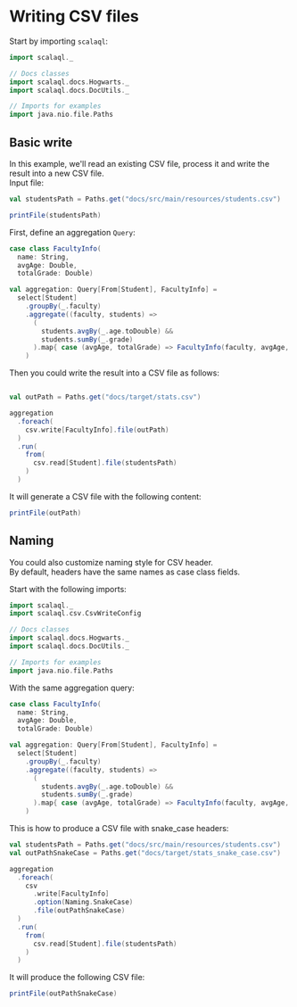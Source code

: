 # Writing CSV files

<head>
  <meta charset="UTF-8" />
  <meta name="author" content="Vitalii Honta" />
  <meta name="description" content="Getting started with Scala QL CSV module. Writing CSV files" />
  <meta name="keywords" content="scala-ql, scala-ql-csv, scala process csv files, scala-ql write csv into file" />
</head>

Start by importing `scalaql`:

```scala mdoc
import scalaql._

// Docs classes
import scalaql.docs.Hogwarts._
import scalaql.docs.DocUtils._

// Imports for examples
import java.nio.file.Paths
```

## Basic write

In this example, we'll read an existing CSV file, process it and write the result into a new CSV file.  
Input file:

```scala mdoc
val studentsPath = Paths.get("docs/src/main/resources/students.csv")

printFile(studentsPath)
```

First, define an aggregation `Query`:

```scala mdoc
case class FacultyInfo(
  name: String, 
  avgAge: Double, 
  totalGrade: Double)

val aggregation: Query[From[Student], FacultyInfo] =
  select[Student]
    .groupBy(_.faculty)
    .aggregate((faculty, students) =>
      (
        students.avgBy(_.age.toDouble) &&
        students.sumBy(_.grade)
      ).map{ case (avgAge, totalGrade) => FacultyInfo(faculty, avgAge, totalGrade) }
    )
```

Then you could write the result into a CSV file as follows:

```scala mdoc

val outPath = Paths.get("docs/target/stats.csv")

aggregation
  .foreach(
    csv.write[FacultyInfo].file(outPath)
  )
  .run(
    from(
      csv.read[Student].file(studentsPath)
    )
  )
```

It will generate a CSV file with the following content:

```scala mdoc
printFile(outPath)
```

## Naming

You could also customize naming style for CSV header.  
By default, headers have the same names as case class fields.

Start with the following imports:

```scala mdoc:reset
import scalaql._
import scalaql.csv.CsvWriteConfig

// Docs classes
import scalaql.docs.Hogwarts._
import scalaql.docs.DocUtils._

// Imports for examples
import java.nio.file.Paths
```

With the same aggregation query:

```scala mdoc
case class FacultyInfo(
  name: String, 
  avgAge: Double, 
  totalGrade: Double)

val aggregation: Query[From[Student], FacultyInfo] =
  select[Student]
    .groupBy(_.faculty)
    .aggregate((faculty, students) =>
      (
        students.avgBy(_.age.toDouble) &&
        students.sumBy(_.grade)
      ).map{ case (avgAge, totalGrade) => FacultyInfo(faculty, avgAge, totalGrade) }
    )
```

This is how to produce a CSV file with snake_case headers:

```scala mdoc
val studentsPath = Paths.get("docs/src/main/resources/students.csv")
val outPathSnakeCase = Paths.get("docs/target/stats_snake_case.csv")

aggregation
  .foreach(
    csv
      .write[FacultyInfo]
      .option(Naming.SnakeCase)
      .file(outPathSnakeCase)
  )
  .run(
    from(
      csv.read[Student].file(studentsPath)
    )
  )
```

It will produce the following CSV file:

```scala mdoc
printFile(outPathSnakeCase)
```
